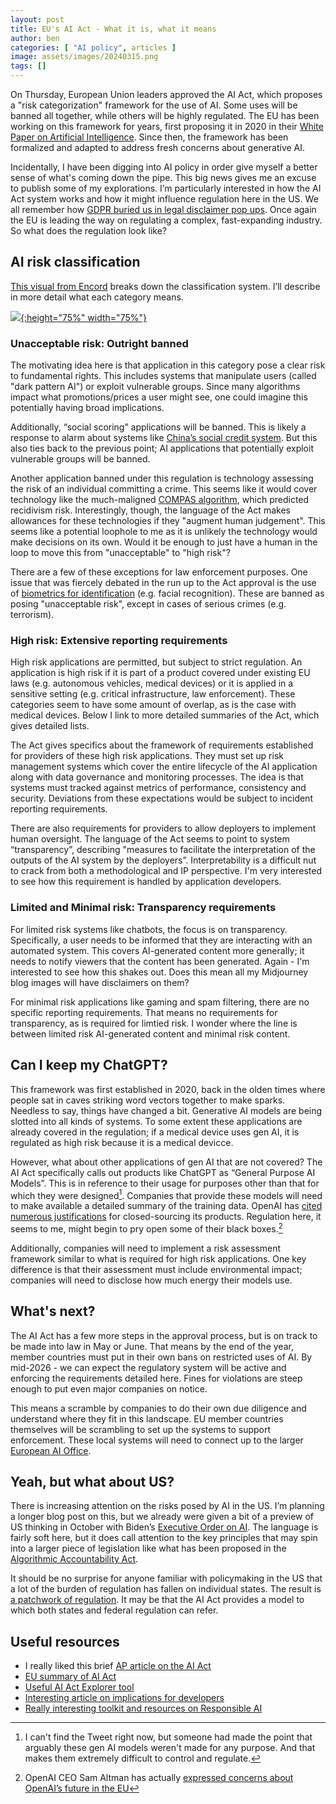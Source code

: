 ```yaml
---
layout: post
title: EU's AI Act - What it is, what it means
author: ben
categories: [ "AI policy", articles ]
image: assets/images/20240315.png
tags: []
---
```


On Thursday, European Union leaders approved the AI Act, which proposes a "risk categorization" framework for the use of AI.  Some uses will be banned all together, while others will be highly regulated.  The EU has been working on this framework for years, first proposing it in 2020 in their [White Paper on Artificial Intelligence](https://commission.europa.eu/publications/white-paper-artificial-intelligence-european-approach-excellence-and-trust_en).  Since then, the framework has been formalized and adapted to address fresh concerns about generative AI.

Incidentally, I have been digging into AI policy in order give myself a better sense of what's coming down the pipe.  This big news gives me an excuse to publish some of my explorations.  I’m particularly interested in how the AI Act system works and how it might influence regulation here in the US.  We all remember how [GDPR buried us in legal disclaimer pop ups](https://github.com/OhMyGuus/I-Still-Dont-Care-About-Cookies). Once again the EU is leading the way on regulating a complex, fast-expanding industry.  So what does the regulation look like?

## AI risk classification
[This visual from Encord](https://encord.com/blog/what-the-european-ai-act-means-for-you/) breaks down the classification system.  I’ll describe in more detail what each category means.

[![]({{site.url}}/assets/risk_viz.png){:height="75%" width="75%"}]({{site.url}}/assets/risk_viz.png)

### Unacceptable risk: Outright banned
The motivating idea here is that application in this category pose a clear risk to fundamental rights.  This includes systems that manipulate users (called "dark pattern AI") or exploit vulnerable groups.  Since many algorithms impact what promotions/prices a user might see, one could imagine this potentially having broad implications.

Additionally, “social scoring” applications will be banned.  This is likely a response to alarm about systems like [China’s social credit system](https://velocityglobal.com/resources/blog/chinese-social-credit-system/).  But this also ties back to the previous point; AI applications that potentially exploit vulnerable groups will be banned.

Another application banned under this regulation is technology assessing the risk of an individual committing a crime.  This seems like it would cover technology like the much-maligned [COMPAS algorithm](https://www.propublica.org/article/how-we-analyzed-the-compas-recidivism-algorithm), which predicted recidivism risk.  Interestingly, though, the language of the Act makes allowances for these technologies if they "augment human judgement".  This seems like a potential loophole to me as it is unlikely the technology would make decisions on its own.  Would it be enough to just have a human in the loop to move this from "unacceptable" to "high risk"?

There are a few of these exceptions for law enforcement purposes.  One issue that was fiercely debated in the run up to the Act approval is the use of [biometrics for identification](https://www.politico.eu/article/meps-adopt-ai-act-text-in-committees/) (e.g. facial recognition).  These are banned as posing "unacceptable risk", except in cases of serious crimes (e.g. terrorism).

### High risk: Extensive reporting requirements
High risk applications are permitted, but subject to strict regulation.  An application is high risk if it is part of a product covered under existing EU laws (e.g. autonomous vehicles, medical devices) or it is applied in a sensitive setting (e.g. critical infrastructure, law enforcement).  These categories seem to have some amount of overlap, as is the case with medical devices.  Below I link to more detailed summaries of the Act, which gives detailed lists.

The Act gives specifics about the framework of requirements established for providers of these high risk applications.  They must set up risk management systems which cover the entire lifecycle of the AI application along with data governance and monitoring processes.  The idea is that systems must tracked against metrics of performance, consistency and security.  Deviations from these expectations would be subject to incident reporting requirements.

There are also requirements for providers to allow deployers to implement human oversight.  The language of the Act seems to point to system “transparency”, describing "measures to facilitate the interpretation of the outputs of the AI system by the deployers”.  Interpretability is a difficult nut to crack from both a methodological and IP perspective.  I'm very interested to see how this requirement is handled by application developers.

### Limited and Minimal risk: Transparency requirements
For limited risk systems like chatbots, the focus is on transparency.  Specifically, a user needs to be informed that they are interacting with an automated system.  This covers AI-generated content more generally; it needs to notify viewers that the content has been generated.  Again - I'm interested to see how this shakes out.  Does this mean all my Midjourney blog images will have disclaimers on them?

For minimal risk applications like gaming and spam filtering, there are no specific reporting requirements.  That means no requirements for transparency, as is required for limtied risk.  I wonder where the line is between limited risk AI-generated content and minimal risk content.

## Can I keep my ChatGPT?
This framework was first established in 2020, back in the olden times where people sat in caves striking word vectors together to make sparks.  Needless to say, things have changed a bit.  Generative AI models are being slotted into all kinds of systems.  To some extent these applications are already covered in the regulation; if a medical device uses gen AI, it is regulated as high risk because it is a medical devicce.

However, what about other applications of gen AI that are not covered? The AI Act specifically calls out products like ChatGPT as “General Purpose AI Models”.  This is in reference to their usage for purposes other than that for which they were designed[^1].  Companies that provide these models will need to make available a detailed summary of the training data.  OpenAI has [cited numerous justifications](https://openai.com/blog/openai-api) for closed-sourcing its products.  Regulation here, it seems to me, might begin to pry open some of their black boxes.[^2]

Additionally, companies will need to implement a risk assessment framework similar to what is required for high risk applications.  One key difference is that their assessment must include environmental impact; companies will need to disclose how much energy their models use.

## What's next?
The AI Act has a few more steps in the approval process, but is on track to be made into law in May or June.  That means by the end of the year, member countries must put in their own bans on restricted uses of AI.  By mid-2026 - we can expect the regulatory system will be active and enforcing the requirements detailed here.  Fines for violations are steep enough to put even major companies on notice.

This means a scramble by companies to do their own due diligence and understand where they fit in this landscape.  EU member countries themselves will be scrambling to set up the systems to support enforcement.  These local systems will need to connect up to the larger [European AI Office](https://digital-strategy.ec.europa.eu/en/policies/ai-office).

## Yeah, but what about US?
There is increasing attention on the risks posed by AI in the US.  I’m planning a longer blog post on this, but we already were given a bit of a preview of US thinking in October with Biden’s [Executive Order on AI](https://www.whitehouse.gov/briefing-room/presidential-actions/2023/10/30/executive-order-on-the-safe-secure-and-trustworthy-development-and-use-of-artificial-intelligence/).  The language is fairly soft here, but it does call attention to the key principles that may spin into a larger piece of legislation like what has been proposed in the [Algorithmic Accountability Act](https://www.wyden.senate.gov/imo/media/doc/algorithmic_accountability_act_of_2023_summary.pdf).

It should be no surprise for anyone familiar with policymaking in the US that a lot of the burden of regulation has fallen on individual states.  The result is [a patchwork of regulation](https://www.bclplaw.com/en-US/events-insights-news/2023-state-by-state-artificial-intelligence-legislation-snapshot.html).  It may be that the AI Act provides a model to which both states and federal regulation can refer.

## Useful resources
- I really liked this brief [AP article on the AI Act](https://apnews.com/article/ai-act-european-union-chatbots-155157e2be2e42d0f1acca33983d8c82)
- [EU summary of AI Act](https://artificialintelligenceact.eu/wp-content/uploads/2024/01/AI-Act-Overview_24-01-2024.pdf)
- [Useful AI Act Explorer tool](https://artificialintelligenceact.eu/ai-act-explorer/)
- [Interesting article on implications for developers](https://encord.com/blog/what-the-european-ai-act-means-for-you/)
- [Really interesting toolkit and resources on Responsible AI](https://rai.tradewindai.com/)
    
[^1]: I can't find the Tweet right now, but someone had made the point that arguably these gen AI models weren't made for any purpose.  And that makes them extremely difficult to control and regulate.

[^2]: OpenAI CEO Sam Altman has actually [expressed concerns about OpenAI’s future in the EU](https://www.theverge.com/2023/5/25/23737116/openai-ai-regulation-eu-ai-act-cease-operating)

